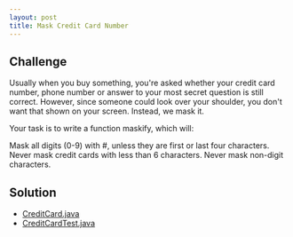 ```yaml
---
layout: post
title: Mask Credit Card Number
---
```


## Challenge

Usually when you buy something, you're asked whether your credit card number, phone number or answer to your most secret question is still correct.
However, since someone could look over your shoulder, you don't want that shown on your screen. Instead, we mask it.

Your task is to write a function maskify, which will:

Mask all digits (0-9) with #, unless they are first or last four characters.
Never mask credit cards with less than 6 characters.
Never mask non-digit characters.

## Solution

* [CreditCard.java](https://github.com/amaljoyc/ajc-matrix/blob/master/src/main/java/amaljoyc/matrix/maskcreditcard/CreditCard.java)
* [CreditCardTest.java](https://github.com/amaljoyc/ajc-matrix/blob/master/src/test/java/amaljoyc/matrix/maskcreditcard/CreditCardTest.java)
